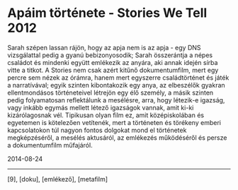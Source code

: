 # Apáim története - Stories We Tell 2012

Sarah szépen lassan rájön, hogy az apja nem is az apja - egy DNS vizsgálattal pedig a gyanú bebizonyosodik; Sarah összerántja a népes családot és mindenki együtt emlékezik az anyára, aki annak idején sírba vitte a titkot. A Stories nem csak azért kitűnő dokumentumfilm, mert egy percre sem nézek az órámra, hanem mert egyszerre családtörténet és játék a narratívával; egyik szinten kibontakozik egy anya, az elbeszélők gyakran ellentmondásos történeteivel létrejön egy élő személy, a másik szinten pedig folyamatosan reflektálunk a mesélésre, arra, hogy létezik-e igazság, vagy inkább egymás mellett létező igazságok vannak, amit ki-ki kizárólagosnak vél. Tipikusan olyan film ez, amit középiskolában és egyetemen is kötelezően vetítenék, mert a történeten és törékeny emberi kapcsolatokon túl nagyon fontos dolgokat mond el történetek megképzéséről, a mesélés aktusáról, az emlékezés működéséről és persze a dokumentumfilm műfajáról.

2014-08-24 

----

[9], [doku], [emlékező], [metafilm]
